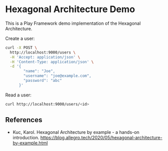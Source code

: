 # Hexagonal Architecture Demo

This is a Play Framework demo implementation of the Hexagonal Architecture.

Create a user:

```sh
curl -X POST \
  http://localhost:9000/users \
  -H 'Accept: application/json' \
  -H 'Content-Type: application/json' \
  -d '{
        "name": "Joe",
        "username": "joe@example.com",
        "password": "abc"
      }'
```

Read a user:

```sh
curl http://localhost:9000/users/<id>
```

## References

* Kuc, Karol. Hexagonal Architecture by example - a hands-on introduction. https://blog.allegro.tech/2020/05/hexagonal-architecture-by-example.html
